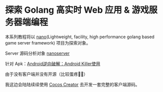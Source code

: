 # 探索 Golang 高实时 Web 应用 &amp; 游戏服务器端编程

本系列教程将以 [nano](https://github.com/lonng/nano)(Lightweight, facility, high performance golang based game server framework) 项目为探索对象。

Server 源码分析对象 [nanoserver](https://github.com/lonng/nanoserver)

针对 Apk：[Android逆向破解：Android Killer使用](https://www.jianshu.com/p/61a93a6c0c1b)

由于没有客户端并没有开源（比较蛋疼🤦‍♀️）

我这边会陆陆续续使用 [Cocos Creator](https://www.cocos.com/creator) 去开发一套完整的客户端源码。
